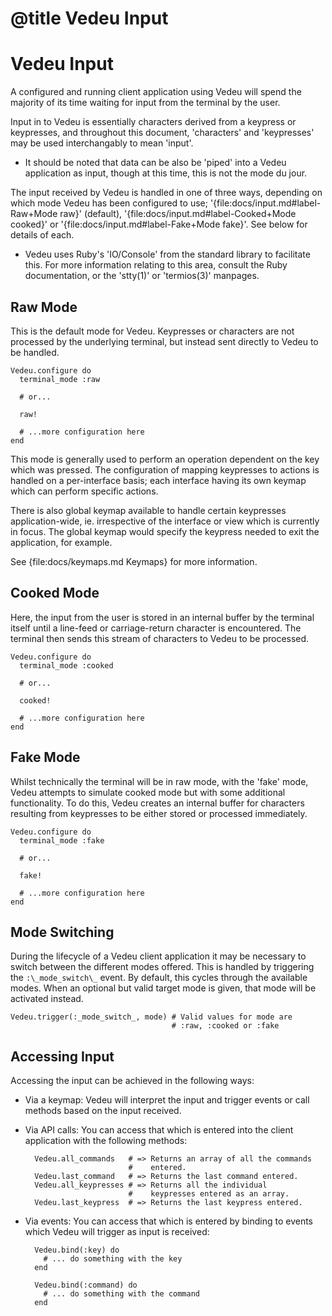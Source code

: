 # @title Vedeu Input
# Vedeu Input

A configured and running client application using Vedeu will spend the
majority of its time waiting for input from the terminal by the user.

Input in to Vedeu is essentially characters derived from a keypress or
keypresses, and throughout this document, 'characters' and
'keypresses' may be used interchangably to mean 'input'.

* It should be noted that data can be also be 'piped' into a Vedeu
application as input, though at this time, this is not the mode du
jour.

The input received by Vedeu is handled in one of three ways, depending
on which mode Vedeu has been configured to use;
'{file:docs/input.md#label-Raw+Mode raw}' (default),
'{file:docs/input.md#label-Cooked+Mode cooked}' or
'{file:docs/input.md#label-Fake+Mode fake}'. See below for details of
each.

* Vedeu uses Ruby's 'IO/Console' from the standard library to
facilitate this. For more information relating to this area, consult
the Ruby documentation, or the 'stty(1)' or 'termios(3)' manpages.

## Raw Mode

This is the default mode for Vedeu. Keypresses or characters are not
processed by the underlying terminal, but instead sent directly to
Vedeu to be handled.

    Vedeu.configure do
      terminal_mode :raw

      # or...

      raw!

      # ...more configuration here
    end

This mode is generally used to perform an operation dependent on the
key which was pressed. The configuration of mapping keypresses to
actions is handled on a per-interface basis; each interface having its
own keymap which can perform specific actions.

There is also global keymap available to handle certain keypresses
application-wide, ie. irrespective of the interface or view which is
currently in focus. The global keymap would specify the keypress
needed to exit the application, for example.

See {file:docs/keymaps.md Keymaps} for more information.

## Cooked Mode

Here, the input from the user is stored in an internal buffer by the
terminal itself until a line-feed or carriage-return character is
encountered. The terminal then sends this stream of characters to
Vedeu to be processed.

    Vedeu.configure do
      terminal_mode :cooked

      # or...

      cooked!

      # ...more configuration here
    end

## Fake Mode

Whilst technically the terminal will be in raw mode, with the 'fake'
mode, Vedeu attempts to simulate cooked mode but with some additional
functionality. To do this, Vedeu creates an internal buffer for
characters resulting from keypresses to be either stored or processed
immediately.

    Vedeu.configure do
      terminal_mode :fake

      # or...

      fake!

      # ...more configuration here
    end

## Mode Switching

During the lifecycle of a Vedeu client application it may be necessary
to switch between the different modes offered. This is handled by
triggering the `:\_mode_switch\_` event. By default, this cycles
through the available modes. When an optional but valid target mode is
given, that mode will be activated instead.

    Vedeu.trigger(:_mode_switch_, mode) # Valid values for mode are
                                        # :raw, :cooked or :fake

## Accessing Input

Accessing the input can be achieved in the following ways:

- Via a keymap: Vedeu will interpret the input and trigger events or
  call methods based on the input received.

- Via API calls: You can access that which is entered into the client
  application with the following methods:

        Vedeu.all_commands   # => Returns an array of all the commands
                             #    entered.
        Vedeu.last_command   # => Returns the last command entered.
        Vedeu.all_keypresses # => Returns all the individual
                             #    keypresses entered as an array.
        Vedeu.last_keypress  # => Returns the last keypress entered.

- Via events: You can access that which is entered by binding to
  events which Vedeu will trigger as input is received:

        Vedeu.bind(:key) do
          # ... do something with the key
        end

        Vedeu.bind(:command) do
          # ... do something with the command
        end
